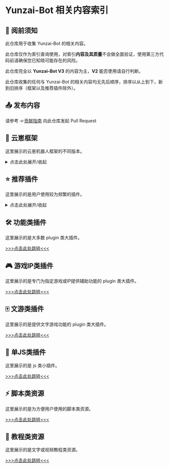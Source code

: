 # Yunzai-Bot 相关内容索引

## 📜 阅前须知

此仓库用于收集 Yunzai-Bot 的相关内容。

此仓库仅作为索引查询使用，对索引**内容及其质量**不会做全面验证，使用第三方代码前请确保您已知晓可能存在的风险。

此仓库完全以 **Yunzai-Bot V3** 的内容为主，**V2** 能否使用请自行判断。

此仓库收集的任何与 Yunzai-Bot 的相关内容均无先后顺序，排序以从上到下，新到旧排序（框架以及推荐插件除外）。

## 📤 发布内容

请参考 ☞[贡献指南](./CONTRIBUTING.md) 向此仓库发起 Pull Request

## 🤖 云崽框架

这里展示的云崽机器人框架的不同版本。

<details><summary>点击此处展开/收起</summary>

| 名称 | 作者 | GitHub | Gitee | 备注  | 推荐使用优先级 |
|------| ---- | ------ | ----- | ----- | ----- |
| Yunzai-Bot 索引库 | [@渔火Arcadia](https://gitee.com/yhArcadia) | [☞GitHub](https://github.com/yhArcadia/Yunzai-Bot-plugins-index) | [☞Gitee](https://gitee.com/yhArcadia/Yunzai-Bot-plugins-index) | 云崽相关内容索引库 | 就是本库啦！ |
| TRSS-Yunzai | [@时雨🌌星空](../../../../TimeRainStarSky) | [☞GitHub](https://github.com/TimeRainStarSky/Yunzai) | [☞Gitee](https://gitee.com/TimeRainStarSky/Yunzai) | Yunzai 应用端，支持多账号，支持协议端：go-cqhttp、ComWeChat、GSUIDCore、ICQQ、QQBot、QQ频道、微信、KOOK、Telegram、Discord、OPQBot | ■■■■■ |
| Miao-Yunzai | [@喵喵](https://gitee.com/yoimiya-kokomi) | [☞GitHub](https://github.com/yoimiya-kokomi/Miao-Yunzai) | [☞Gitee](https://gitee.com/yoimiya-kokomi/Miao-Yunzai) | 喵版 Yunzai | ■■■■□ |
| YunzaiJS | [@yunzaijs](https://github.com/yunzaijs/) | [☞GitHub](https://github.com/yunzaijs/bot) |  | 支持TypeScript、具备插件npm模块化、同时实现向下兼容和向上扩展的机器人开发框架。 [☞点击阅读文档了解更多](https://yunzaijs.com/docs/) [文档镜像](https://yunzaijs.github.io/docs/)| ■■■■□ |
| Yunzai-Bot | [@喵喵](https://gitee.com/yoimiya-kokomi) | [☞GitHub](https://github.com/yoimiya-kokomi/Yunzai-Bot) | [☞Gitee](https://gitee.com/yoimiya-kokomi/Yunzai-Bot) | 喵喵维护版 Yunzai | ■■□□□ |
| Yunzai-Bot | [@Le-niao](https://gitee.com/Le-niao) | [☞GitHub](https://github.com/Le-niao/Yunzai-Bot) | [☞Gitee](https://gitee.com/Le-niao/Yunzai-Bot) | 原版 Yunzai | ■□□□□ |
| Yunzai-Bot-lite | [@听语惊花](https://github.com/Nwflower) | [☞GitHub](https://github.com/Nwflower/yunzai-bot-lite) | [☞Gitee](https://gitee.com/Nwflower/yunzai-bot-lite) | 轻量版，无原神功能 | □□□□□ |

</details>

## ⭐️ 推荐插件

这里展示的是用户使用较为频繁的插件。

<details><summary>点击此处展开/收起</summary>

<!-- [GUOBA:TOP:BEGIN] 锅巴插件访问标记，请勿移动 -->

| 名称  |  作者  | 备注  |
|-------| ----- |------ |
| [喵喵插件 (miao-plugin)](https://gitee.com/yoimiya-kokomi/miao-plugin) | [@喵喵](https://gitee.com/yoimiya-kokomi)| Miao-Plugin是一个Yunzai-Bot的升级插件，提供包括角色面板查询等升级功能 |
| [梁氏伤害计算 (liangshi-calc)](https://gitee.com/liangshi233/liangshi-calc) | [@梁氏](https://gitee.com/liangshi233)| 为喵喵插件面板提供更丰富的伤害计算，以及极限面板，试用面板等... |
| [图鉴 (Atlas)](https://github.com/Nwflower/atlas) | [@听语惊花](https://github.com/Nwflower/) | 支持原神和崩坏：星穹铁道的新一代图鉴插件 |
| [锅巴插件 (guoba-plugin)](https://gitee.com/guoba-yunzai/guoba-plugin) | [@zolay-poi](https://github.com/zolay-poi) | V3主要提供云崽的网页端后台管理界面功能；V2提供丝滑迁移V3功能。 |
| [戏天插件 (xitian-plugin)](https://gitee.com/XiTianGame/xitian-plugin) | [@戏天](https://github.com/XiTianGame) | 提供js类插件管理功能 |

</details>

## 🛠️ 功能类插件

这里展示的是大多数 plugin 类大插件。

[>>>点击此处跳转<<<](./Function-Plugin.md)

## 🎮 游戏IP类插件

这里展示的是专门为指定游戏或IP提供辅助功能的 plugin 类大插件。

[>>>点击此处跳转<<<](./Game-Plugin.md)

## 🀄 文游类插件

这里展示的是提供文字游戏功能的 plugin 类大插件。

[>>>点击此处跳转<<<](./WordGame-Plugin.md)

## 🧩 单JS类插件

这里展示的是 js 类小插件。

[>>>点击此处跳转<<<](./JS-Plugin.md)

## ⚡️ 脚本类资源

这里展示的是为方便用户使用的脚本类资源。

[>>>点击此处跳转<<<](./Easy-Use.md)

## 💁 教程类资源

这里展示的是文字或视频教程类资源。

[>>>点击此处跳转<<<](./Resource.md)

